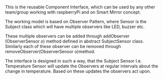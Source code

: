 This is the reusable Component Interface, which can be used by any other team/group working with raspberryPi and on Smart Mirror concept.

The working model is based on Observer Pattern, where Sensor is the Subject class which will have multiple observers like LED, buzzer etc.

These multiple observers can be added through addObserver (ObserverSensor o) method defined in abstract SubjectSensor class. Similarly each of these observer can be removed through removeObserver(ObserverSensor o)method. 

The interface is designed in such a way, that the Subject Sensor I.e. Temperature Sensor will update the Observers at regular intervals about the change in temperature. Based on these updates the observers act upon.


